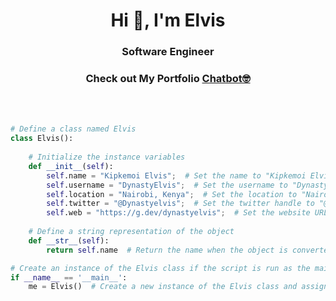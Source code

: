 
<h1 align="center">Hi 👋, I'm Elvis</h1>
<h3 align="center">Software Engineer</h3>

<h3 align="center">Check out My Portfolio <a href="https://whatsappchat-my-portfolio.vercel.pp/">Chatbot🤓</a></h3>


<br>
<br>


```python
# Define a class named Elvis
class Elvis():
    
    # Initialize the instance variables
    def __init__(self):
        self.name = "Kipkemoi Elvis";  # Set the name to "Kipkemoi Elvis"
        self.username = "DynastyElvis";  # Set the username to "DynastyElvis"
        self.location = "Nairobi, Kenya";  # Set the location to "Nairobi, Kenya"
        self.twitter = "@Dynastyelvis";  # Set the twitter handle to "@Dynastyelvis"
        self.web = "https://g.dev/dynastyelvis";  # Set the website URL to "https://g.dev/dynastyelvis"
  
    # Define a string representation of the object
    def __str__(self):
        return self.name  # Return the name when the object is converted to a string

# Create an instance of the Elvis class if the script is run as the main program
if __name__ == '__main__':
    me = Elvis()  # Create a new instance of the Elvis class and assign it to the variable "me"


```

<br>
